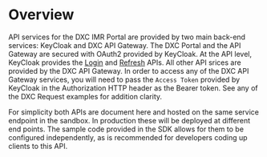 # Overview
API services for the DXC IMR Portal are provided by two main back-end services: KeyCloak and DXC API Gateway.  The DXC Portal and the API Gateway are secured with OAuth2 provided by KeyCloak.  At the API level, KeyCloak provides the [Login](#api-Authentication-Login) and [Refresh](#api-Authentication-Refresh) APIs.  All other API srices are provided by the DXC API Gateway.  In order to access any of the DXC API Gateway services, you will need to pass the `Access Token` provided by KeyCloak in the Authorization HTTP header as the Bearer token.  See any of the DXC Request examples for addition clarity.  

For simplicity both APIs are document here and hosted on the same service endpoint in the sandbox.  In production these will be deployed at different end points.  The sample code provided in the SDK allows for them to be configured independently, as is recommended for developers coding up clients to this API.
